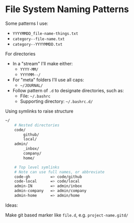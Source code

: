 # File System Naming Patterns

Some patterns I use:

* `YYYYMMDD_file-name-things.txt`
* `category--file-name.txt`
* `category--YYYYMMDD.txt`

For directories

* In a "stream" I'll make either:
    * `YYYY-MM/`
    * `YYYYMM--/`
* For "meta" folders I'll use all caps:
    * `~/JOURNAL/`
* Follow pattern of `.d` to designate directories, such as:
    * File: `~/.bashrc`
    * Supporting directory: `~/.bashrc.d/`

Using symlinks to raise structure

```sh
~/
    # Nested directories
    code/
        github/
        local/
    admin/
        _inbox/
        company/
        home/

    # Top level symlinks
    # Note can use full names, or abbreviate
    code-gh         => code/github
    code-local      => code/local
    admin-IN        => admin/inbox
    admin-company   => admin/company
    admin-home      => admin/home
```

Ideas:

Make git based marker like `file.d`, e.g. `project-name.gitd/`


